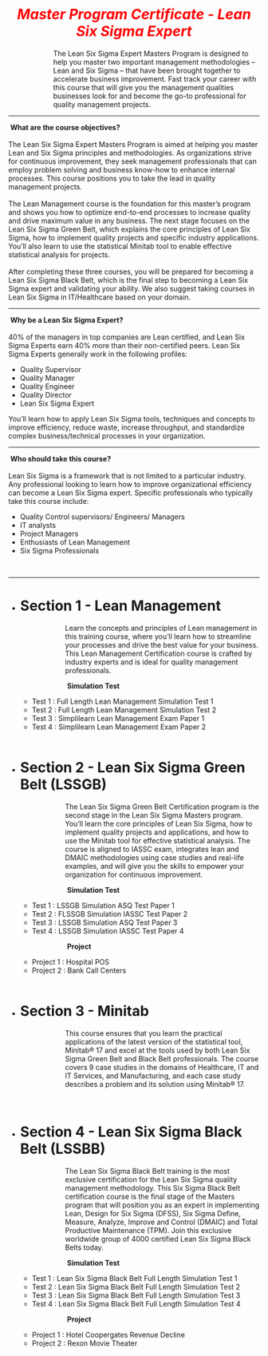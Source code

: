 <center>
 &nbsp; &nbsp; &nbsp; &nbsp; &nbsp; &nbsp;&nbsp; &nbsp; &nbsp; &nbsp; &nbsp; &nbsp;&nbsp; &nbsp; &nbsp; &nbsp; &nbsp; &nbsp;<h1 style="color:red"><em><strong>Master Program Certificate - Lean Six Sigma Expert</strong></em></h1>
</center>
<p style="padding-left: 90px;">
The Lean Six Sigma Expert Masters Program is designed to help you master two important management methodologies – Lean and Six Sigma – that have been brought together to accelerate business improvement. Fast track your career with this course that will give you the management qualities businesses look for and become the go-to professional for quality management projects.

<br>
<hr>
<span style="font-weight: 200;">&nbsp;</span><strong>What are the course objectives?</strong><br><br>
The Lean Six Sigma Expert Masters Program is aimed at helping you master Lean and Six Sigma principles and methodologies. As organizations strive for continuous improvement, they seek management professionals that can employ problem solving and business know-how to enhance internal processes. This course positions you to take the lead in quality management projects.<br><br>
The Lean Management course is the foundation for this master’s program and shows you how to optimize end-to-end processes to increase quality and drive maximum value in any business. The next stage focuses on the Lean Six Sigma Green Belt, which explains the core principles of Lean Six Sigma, how to implement quality projects and specific industry applications. You’ll also learn to use the statistical Minitab tool to enable effective statistical analysis for projects.<br><br>
After completing these three courses, you will be prepared for becoming a Lean Six Sigma Black Belt, which is the final step to becoming a Lean Six Sigma expert and validating your ability. We also suggest taking courses in Lean Six Sigma in IT/Healthcare based on your domain.
<br>
<hr>
<span style="font-weight: 200;">&nbsp;</span><strong>Why be a Lean Six Sigma Expert?</strong><br><br>
40% of the managers in top companies are Lean certified, and Lean Six Sigma Experts earn 40% more than their non-certified peers. Lean Six Sigma Experts generally work in the following profiles:
<ul>
    <li>Quality Supervisor</li>
    <li>Quality Manager</li>
    <li>Quality Engineer</li>
    <li>Quality Director</li>
    <li>Lean Six Sigma Expert</li>
</ul>
You’ll learn how to apply Lean Six Sigma tools, techniques and concepts to improve efficiency, reduce waste, increase throughput, and standardize complex business/technical processes in your organization.
<br>
<hr>
<span style="font-weight: 200;">&nbsp;</span><strong>Who should take this course?</strong><br><br>
Lean Six Sigma is a framework that is not limited to a particular industry. Any professional looking to learn how to improve organizational efficiency can become a Lean Six Sigma expert. Specific professionals who typically take this course include:
<ul>
    <li>Quality Control supervisors/ Engineers/ Managers</li>
    <li>IT analysts</li>
    <li>Project Managers</li>
    <li>Enthusiasts of Lean Management</li>
   <li> Six Sigma Professionals</li>
</ul>
</p>
<br>
<hr>

<ul>
<li style="font-weight: 400;">
        <h1><strong>Section 1 - Lean Management</strong></h1>
</li>
    <p style="padding-left: 90px;">
    Learn the concepts and principles of Lean management in this training course, where you’ll learn how to streamline your processes and drive the best value for your business. This Lean Management Certification course is crafted by industry experts and is ideal for quality management professionals.</p>
    <p style="padding-left: 90px;"><span style="font-weight: 200;">&nbsp;</span><strong>Simulation Test</strong></p>
        <ul>
            <li> Test 1 : Full Length Lean Management Simulation Test 1</li>
            <li> Test 2 : Full Length Lean Management Simulation Test 2</li>
            <li> Test 3 : Simplilearn Lean Management Exam Paper 1</li>
            <li> Test 4 : Simplilearn Lean Management Exam Paper 2</li>
        </ul>
<br>
<li style="font-weight: 400;">
        <h1><strong>Section 2 - Lean Six Sigma Green Belt (LSSGB)</strong></h1>
</li>
    <p style="padding-left: 90px;">
    The Lean Six Sigma Green Belt Certification program is the second stage in the Lean Six Sigma Masters program. You’ll learn the core principles of Lean Six Sigma, how to implement quality projects and applications, and how to use the Minitab tool for effective statistical analysis. The course is aligned to IASSC exam, integrates lean and DMAIC methodologies using case studies and real-life examples, and will give you the skills to empower your organization for continuous improvement.</p>
        <p style="padding-left: 90px;"><span style="font-weight: 200;">&nbsp;</span><strong>Simulation Test</strong></p>
        <ul>
            <li> Test 1 : LSSGB Simulation ASQ Test Paper 1</li>
            <li> Test 2 : FLSSGB Simulation IASSC Test Paper 2</li>
            <li> Test 3 : LSSGB Simulation ASQ Test Paper 3</li>
            <li> Test 4 : LSSGB Simulation IASSC Test Paper 4</li>
        </ul>
        <p style="padding-left: 90px;"><span style="font-weight: 200;">&nbsp;</span><strong>Project</strong></p>
        <ul>
            <li> Project 1 : Hospital POS</li>
            <li> Project 2 : Bank Call Centers</li>
        </ul>
<br>
<li style="font-weight: 400;">
        <h1><strong>Section 3 - Minitab</strong></h1>
</li>
    <p style="padding-left: 90px;">This course ensures that you learn the practical applications of the latest version of the statistical tool, Minitab® 17 and excel at the tools used by both Lean Six Sigma Green Belt and Black Belt professionals. The course covers 9 case studies in the domains of Healthcare, IT and IT Services, and Manufacturing, and each case study describes a problem and its solution using Minitab® 17.</p>

<br> 
<li style="font-weight: 400;">
            <h1><strong>Section 4 - Lean Six Sigma Black Belt (LSSBB)</strong></h1>
</li>
        <p style="padding-left: 90px;">The Lean Six Sigma Black Belt training is the most exclusive certification for the Lean Six Sigma quality management methodology. This Six Sigma Black Belt certification course is the final stage of the Masters program that will position you as an expert in implementing Lean, Design for Six Sigma (DFSS), Six Sigma Define, Measure, Analyze, Improve and Control (DMAIC) and Total Productive Maintenance (TPM). Join this exclusive worldwide group of 4000 certified Lean Six Sigma Black Belts today.</p>
        <p style="padding-left: 90px;"><span style="font-weight: 200;">&nbsp;</span><strong>Simulation Test</strong></p>
        <ul>
            <li> Test 1 : Lean Six Sigma Black Belt Full Length Simulation Test 1</li>
            <li> Test 2 : Lean Six Sigma Black Belt Full Length Simulation Test 2</li>
            <li> Test 3 : Lean Six Sigma Black Belt Full Length Simulation Test 3</li>
            <li> Test 4 : Lean Six Sigma Black Belt Full Length Simulation Test 4</li>
        </ul>
        <p style="padding-left: 90px;"><span style="font-weight: 200;">&nbsp;</span><strong>Project</strong></p>
        <ul>
            <li> Project 1 : Hotel Coopergates Revenue Decline</li>
            <li> Project 2 : Rexon Movie Theater</li>
        </ul>
</ul>
